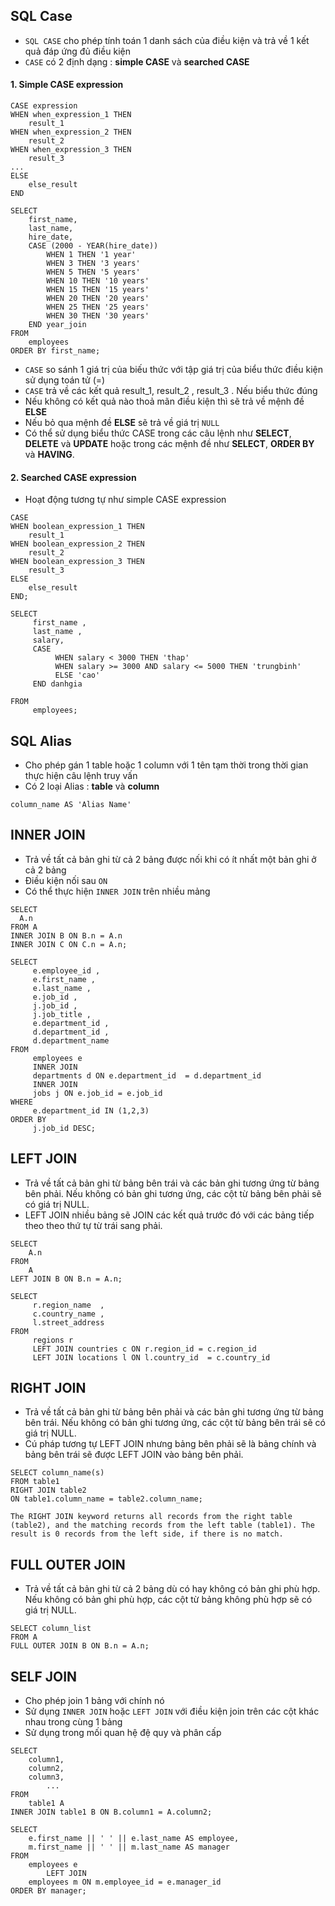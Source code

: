 ## SQL Case

- `SQL CASE` cho phép tính toán 1 danh sách của điều kiện và trả về 1 kết quả đáp ứng đủ điều kiện
- `CASE` có 2 định dạng : **simple CASE** và **searched CASE**

#### 1. Simple CASE expression

```
CASE expression
WHEN when_expression_1 THEN
	result_1
WHEN when_expression_2 THEN
	result_2
WHEN when_expression_3 THEN
	result_3
...
ELSE
	else_result
END
```

```
SELECT
    first_name,
    last_name,
    hire_date,
    CASE (2000 - YEAR(hire_date))
        WHEN 1 THEN '1 year'
        WHEN 3 THEN '3 years'
        WHEN 5 THEN '5 years'
        WHEN 10 THEN '10 years'
        WHEN 15 THEN '15 years'
        WHEN 20 THEN '20 years'
        WHEN 25 THEN '25 years'
        WHEN 30 THEN '30 years'
    END year_join
FROM
    employees
ORDER BY first_name;
```

- `CASE` so sánh 1 giá trị của biếu thức với tập giá trị của biểu thức điều kiện sử dụng toán tử (=)
- `CASE` trả về các kết quả result_1, result_2 , result_3 . Nếu biểu thức đúng
- Nếu không có kết quả nào thoả mãn điều kiện thì sẽ trả về mệnh đề **ELSE**
- Nếu bỏ qua mệnh đề **ELSE** sẽ trả về giá trị `NULL`
- Có thể sử dụng biểu thức CASE trong các câu lệnh như **SELECT**, **DELETE** và **UPDATE** hoặc trong các mệnh đề như **SELECT**, **ORDER BY** và **HAVING**.

#### 2. Searched CASE expression

- Hoạt động tương tự như simple CASE expression

```
CASE
WHEN boolean_expression_1 THEN
	result_1
WHEN boolean_expression_2 THEN
	result_2
WHEN boolean_expression_3 THEN
	result_3
ELSE
	else_result
END;
```

```
SELECT
     first_name ,
     last_name ,
     salary,
     CASE
          WHEN salary < 3000 THEN 'thap'
          WHEN salary >= 3000 AND salary <= 5000 THEN 'trungbinh'
          ELSE 'cao'
     END danhgia

FROM
     employees;
```

## SQL Alias

- Cho phép gán 1 table hoặc 1 column với 1 tên tạm thời trong thời gian thực hiện câu lệnh truy vấn
- Có 2 loại Alias : **table** và **column**

```
column_name AS 'Alias Name'
```

## INNER JOIN

- Trả về tất cả bản ghi từ cả 2 bảng được nối khi có ít nhất một bản ghi ở cả 2 bảng
- Điều kiện nối sau `ON`
- Có thể thực hiện `INNER JOIN` trên nhiều mảng

```
SELECT
  A.n
FROM A
INNER JOIN B ON B.n = A.n
INNER JOIN C ON C.n = A.n;
```

```
SELECT
     e.employee_id ,
     e.first_name ,
     e.last_name ,
     e.job_id ,
     j.job_id ,
     j.job_title ,
     e.department_id ,
     d.department_id ,
     d.department_name
FROM
     employees e
     INNER JOIN
     departments d ON e.department_id  = d.department_id
     INNER JOIN
     jobs j ON e.job_id = e.job_id
WHERE
     e.department_id IN (1,2,3)
ORDER BY
     j.job_id DESC;
```

## LEFT JOIN

- Trả về tất cả bản ghi từ bảng bên trái và các bản ghi tương ứng từ bảng bên phải. Nếu không có bản ghi tương ứng, các cột từ bảng bên phải sẽ có giá trị NULL.
- LEFT JOIN nhiều bảng sẽ JOIN các kết quả trước đó với các bảng tiếp theo theo thứ tự từ trái sang phải.

```
SELECT
	A.n
FROM
	A
LEFT JOIN B ON B.n = A.n;
```

```
SELECT
     r.region_name  ,
     c.country_name ,
     l.street_address
FROM
     regions r
     LEFT JOIN countries c ON r.region_id = c.region_id
     LEFT JOIN locations l ON l.country_id  = c.country_id
```

## RIGHT JOIN

- Trả về tất cả bản ghi từ bảng bên phải và các bản ghi tương ứng từ bảng bên trái. Nếu không có bản ghi tương ứng, các cột từ bảng bên trái sẽ có giá trị NULL.
- Cú pháp tương tự LEFT JOIN nhưng bảng bên phải sẽ là bảng chính và bảng bên trái sẽ được LEFT JOIN vào bảng bên phải.

```
SELECT column_name(s)
FROM table1
RIGHT JOIN table2
ON table1.column_name = table2.column_name;

The RIGHT JOIN keyword returns all records from the right table (table2), and the matching records from the left table (table1). The result is 0 records from the left side, if there is no match.
```

## FULL OUTER JOIN

- Trả về tất cả bản ghi từ cả 2 bảng dù có hay không có bản ghi phù hợp. Nếu không có bản ghi phù hợp, các cột từ bảng không phù hợp sẽ có giá trị NULL.

```
SELECT column_list
FROM A
FULL OUTER JOIN B ON B.n = A.n;
```

## SELF JOIN

- Cho phép join 1 bảng với chính nó
- Sử dụng `INNER JOIN` hoặc `LEFT JOIN` với điều kiện join trên các cột khác nhau trong cùng 1 bảng
- Sử dụng trong mối quan hệ đệ quy và phân cấp

```
SELECT
	column1,
	column2,
	column3,
        ...
FROM
	table1 A
INNER JOIN table1 B ON B.column1 = A.column2;
```

```
SELECT
    e.first_name || ' ' || e.last_name AS employee,
    m.first_name || ' ' || m.last_name AS manager
FROM
    employees e
        LEFT JOIN
    employees m ON m.employee_id = e.manager_id
ORDER BY manager;
```
